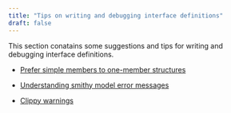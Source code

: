 ```yaml
---
title: "Tips on writing and debugging interface definitions"
draft: false
---
```


This section conatains some suggestions and tips for writing and debugging interface definitions.

- [Prefer simple members to one-member structures](./avoid-single-member-structures)

- [Understanding smithy model error messages](./error-messages/)


- [Clippy warnings](./clippy-warnings)